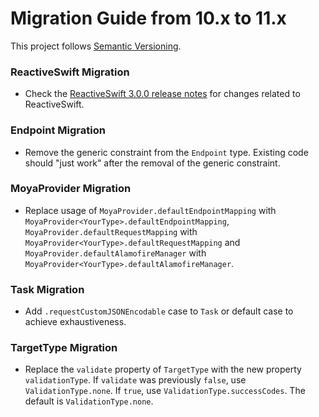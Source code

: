 # Migration Guide from 10.x to 11.x

This project follows [Semantic Versioning](http://semver.org).

### ReactiveSwift Migration
- Check the [ReactiveSwift 3.0.0 release notes](https://github.com/ReactiveCocoa/ReactiveSwift/releases/tag/3.0.0) for changes related to ReactiveSwift.

### Endpoint Migration
- Remove the generic constraint from the `Endpoint` type. Existing code should "just work" after the removal of the generic constraint.

### MoyaProvider Migration
- Replace usage of `MoyaProvider.defaultEndpointMapping` with `MoyaProvider<YourType>.defaultEndpointMapping`, `MoyaProvider.defaultRequestMapping` with `MoyaProvider<YourType>.defaultRequestMapping` and `MoyaProvider.defaultAlamofireManager` with `MoyaProvider<YourType>.defaultAlamofireManager`.

### Task Migration
- Add `.requestCustomJSONEncodable` case to `Task` or default case to achieve exhaustiveness.

### TargetType Migration
- Replace the `validate` property of `TargetType` with the new property `validationType`.
If `validate` was previously `false`, use `ValidationType.none`. If `true`, use `ValidationType.successCodes`. The default is `ValidationType.none`.
